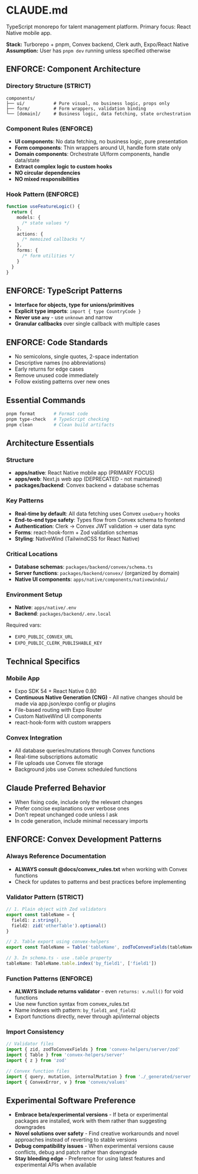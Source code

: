 # CLAUDE.md

TypeScript monorepo for talent management platform. Primary focus: React Native mobile app.

**Stack:** Turborepo + pnpm, Convex backend, Clerk auth, Expo/React Native
**Assumption:** User has `pnpm dev` running unless specified otherwise

## ENFORCE: Component Architecture

### Directory Structure (STRICT)

```
components/
├── ui/           # Pure visual, no business logic, props only
├── form/         # Form wrappers, validation binding
└── [domain]/     # Business logic, data fetching, state orchestration
```

### Component Rules (ENFORCE)

- **UI components**: No data fetching, no business logic, pure presentation
- **Form components**: Thin wrappers around UI, handle form state only
- **Domain components**: Orchestrate UI/form components, handle data/state
- **Extract complex logic to custom hooks**
- **NO circular dependencies**
- **NO mixed responsibilities**

### Hook Pattern (ENFORCE)

```typescript
function useFeatureLogic() {
  return {
    models: {
      /* state values */
    },
    actions: {
      /* memoized callbacks */
    },
    forms: {
      /* form utilities */
    }
  }
}
```

## ENFORCE: TypeScript Patterns

- **Interface for objects, type for unions/primitives**
- **Explicit type imports**: `import { type CountryCode }`
- **Never use `any`** - use `unknown` and narrow
- **Granular callbacks** over single callback with multiple cases

## ENFORCE: Code Standards

- No semicolons, single quotes, 2-space indentation
- Descriptive names (no abbreviations)
- Early returns for edge cases
- Remove unused code immediately
- Follow existing patterns over new ones

## Essential Commands

```bash
pnpm format       # Format code
pnpm type-check   # TypeScript checking
pnpm clean        # Clean build artifacts
```

## Architecture Essentials

### Structure

- **apps/native**: React Native mobile app (PRIMARY FOCUS)
- **apps/web**: Next.js web app (DEPRECATED - not maintained)
- **packages/backend**: Convex backend + database schemas

### Key Patterns

- **Real-time by default**: All data fetching uses Convex `useQuery` hooks
- **End-to-end type safety**: Types flow from Convex schema to frontend
- **Authentication**: Clerk → Convex JWT validation → user data sync
- **Forms**: react-hook-form + Zod validation schemas
- **Styling**: NativeWind (TailwindCSS for React Native)

### Critical Locations

- **Database schemas**: `packages/backend/convex/schema.ts`
- **Server functions**: `packages/backend/convex/` (organized by domain)
- **Native UI components**: `apps/native/components/nativewindui/`

### Environment Setup

- **Native**: `apps/native/.env`
- **Backend**: `packages/backend/.env.local`

Required vars:

- `EXPO_PUBLIC_CONVEX_URL`
- `EXPO_PUBLIC_CLERK_PUBLISHABLE_KEY`

## Technical Specifics

### Mobile App

- Expo SDK 54 + React Native 0.80
- **Continuous Native Generation (CNG)** - All native changes should be made via app.json/expo config or plugins
- File-based routing with Expo Router
- Custom NativeWind UI components
- react-hook-form with custom wrappers

### Convex Integration

- All database queries/mutations through Convex functions
- Real-time subscriptions automatic
- File uploads use Convex file storage
- Background jobs use Convex scheduled functions

## Claude Preferred Behavior

- When fixing code, include only the relevant changes
- Prefer concise explanations over verbose ones
- Don't repeat unchanged code unless I ask
- In code generation, include minimal necessary imports

## ENFORCE: Convex Development Patterns

### Always Reference Documentation

- **ALWAYS consult @docs/convex_rules.txt** when working with Convex functions
- Check for updates to patterns and best practices before implementing

### Validator Pattern (STRICT)

```typescript
// 1. Plain object with Zod validators
export const tableName = {
  field1: z.string(),
  field2: zid('otherTable').optional()
}

// 2. Table export using convex-helpers
export const TableName = Table('tableName', zodToConvexFields(tableName))

// 3. In schema.ts - use .table property
tableName: TableName.table.index('by_field1', ['field1'])
```

### Function Patterns (ENFORCE)

- **ALWAYS include returns validator** - even `returns: v.null()` for void functions
- Use new function syntax from convex_rules.txt
- Name indexes with pattern: `by_field1_and_field2`
- Export functions directly, never through api/internal objects

### Import Consistency

```typescript
// Validator files
import { zid, zodToConvexFields } from 'convex-helpers/server/zod'
import { Table } from 'convex-helpers/server'
import { z } from 'zod'

// Convex function files
import { query, mutation, internalMutation } from './_generated/server'
import { ConvexError, v } from 'convex/values'
```

## Experimental Software Preference

- **Embrace beta/experimental versions** - If beta or experimental packages are installed, work with them rather than suggesting downgrades
- **Novel solutions over safety** - Find creative workarounds and novel approaches instead of reverting to stable versions
- **Debug compatibility issues** - When experimental versions cause conflicts, debug and patch rather than downgrade
- **Stay bleeding edge** - Preference for using latest features and experimental APIs when available
